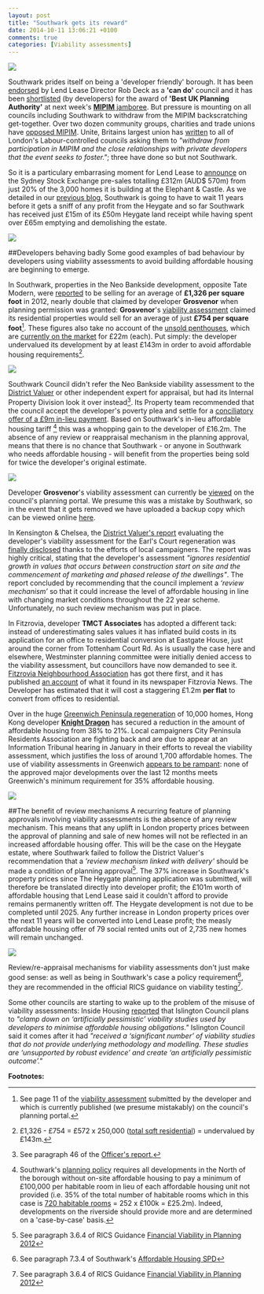 ```yaml
---
layout: post
title: "Southwark gets its reward"
date: 2014-10-11 13:06:21 +0100
comments: true
categories: [Viability assessments] 
---
```

![](http://crappistmartin.github.io/images/MipimAwards.jpg) 

Southwark prides itself on being a 'developer friendly' borough. It has been [endorsed](http://vimeo.com/71882474#t=125s) by Lend Lease Director Rob Deck as a __'can do'__ council and it has been [shortlisted](http://www.mipimuk-awards.co.uk/mipimukawards2014/shortlist) (by developers) for the award of __'Best UK Planning Authority'__ at next week's [__MIPIM__ jamboree](http://www.mipimuk.co.uk/). But pressure is mounting on all councils including Southwark to withdraw from the MIPIM backscratching get-together. Over two dozen community groups, charities and trade unions have [opposed MIPIM](http://radicalhousingnetwork.org/mipim-uk/whos-opposing-mipim/). Unite, Britains largest union has [written](http://www.unitetheunion.org/news/labour-councillors-urged-to-boycott-property-developers-fair-as-londons-housing-crisis-mounts/) to all of London's Labour-controlled councils  asking them to _"withdraw from participation in MIPIM and the close relationships with private developers that the event seeks to foster."_; three have done so but not Southwark.

So it is a particulary embarrasing moment for Lend Lease to [announce](http://www.asx.com.au/asxpdf/20141009/pdf/42ss0tfmnqrw92.pdf) on the Sydney Stock Exchange pre-sales totalling £312m (AUD$ 570m) from just 20% of the 3,000 homes it is building at the Elephant & Castle. As we detailed in our [previous blog](/2014-09-20-setting-the-record-straight/), Southwark is going to have to wait 11 years before it gets a sniff of any profit from the Heygate and so far Southwark has received just £15m of its £50m Heygate land receipt while having spent over £65m emptying and demolishing the estate.  

![](https://pbs.twimg.com/media/BzdVDNBCAAMCUu0.png)

##Developers behaving badly
Some good examples of bad behaviour by developers using viability assessments to avoid building affordable housing are beginning to emerge. 

In Southwark, properties in the Neo Bankside development, opposite Tate Modern, were  [reported](http://www.colliers.com/~/media/Files/EMEA/UK/research/residential/201202-central-london-residential-market.pdf) to be selling for an average of __£1,326 per square foot__ in 2012, nearly double that claimed by developer __Grosvenor__ when planning permission was granted: __Grosvenor__'s [viability assessment](http://crappistmartin.github.io/images/NeoBankside_VA.pdf) claimed its residential properties would sell for an average of just __£754 per square foot__[^1]. These figures also take no account of the [unsold penthouses](http://online.wsj.com/articles/europe-house-of-the-day-luxury-penthouse-on-the-bank-of-the-thames-photos-1412674116), which are [currently on the market](http://www.london-se1.co.uk/news/view/7512) for £22m (each). Put simply: the developer undervalued its development by at least £143m in order to avoid affordable housing requirements[^2]. 

![](http://crappistmartin.github.io/images/neobanksidecomparison.jpg)

Southwark Council didn't refer the Neo Bankside viability assessment to the [District Valuer](http://www.voa.gov.uk/DVS/index.html) or other independent expert for appraisal, but had its Internal Property Division look it over instead[^3]. Its Property team recommended that the council accept the developer's poverty plea and settle for a [conciliatory offer of a £9m in-lieu payment](http://www.london-se1.co.uk/news/view/5356). Based on Southwark's in-lieu affordable housing tariff [^4] this was a whopping gain to the developer of £16.2m. 
The absence of any review or reappraisal mechanism in the planning approval, means that there is no chance that Southwark - or anyone in Southwark who needs affordable housing - will benefit from the properties being sold for twice the developer's original estimate.

![](http://crappistmartin.github.io/images/NEOBanksidePenthouse.jpg)

Developer __Grosvenor__'s viability assessment can currently be [viewed](http://planningonline.southwark.gov.uk/DocsOnline/Documents/6014_1.pdf) on the council's planning portal. We presume this was a mistake by Southwark, so in the event that it gets removed we have uploaded a backup copy which can be viewed online [here](http://planningonline.southwark.gov.uk/DocsOnline/Documents/6014_1.pdf).  

In Kensington & Chelsea, the [District Valuer's report](http://crappistmartin.github.io/images/SKMBT_DVSReport.pdf) evaluating the developer's viability assessment for the Earl's Court regeneration was [finally disclosed](http://www.insidehousing.co.uk/development/earls-court-developer-ignored-house-price-rises/7005985.article) thanks to the efforts of local campaigners. The report was highly critical, stating that the developer's assessment _"ignores residential growth in values that occurs between construction start on site and the commencement of marketing and phased release of the dwellings"_. The report concluded by recommending that the council implement a _‘review mechanism’_ so that it could increase the level of affordable housing in line with changing market conditions throughout the 22 year scheme. Unfortunately, no such review mechanism was put in place.

In Fitzrovia, developer __TMCT Associates__ has adopted a different tack: instead of underestimating sales values it has inflated build costs in its application for an office to residential conversion at Eastgate House, just around the corner from Tottenham Court Rd. As is usually the case here and elsewhere, Westminster planning committee were initially denied access to the viability assessment, but councillors have now demanded to see it. [Fitzrovia Neighbourhood Association](http://fitzrovia.org.uk/) has got there first, and it has published [an account](http://news.fitzrovia.org.uk/2014/10/09/affordable-housing-viability-and-profit/) of what it found in its newspaper Fitzrovia News. The Developer has estimated that it will cost a staggering £1.2m __per flat__ to convert from offices to residential.

Over in the huge [Greenwich Peninsula regeneration](http://knightdragon.com/greenwich-peninsula/current) of 10,000 homes, Hong Kong developer [__Knight Dragon__](http://knightdragon.com/) has secured a reduction in the amount of affordable housing from 38% to 21%. Local campaigners City Peninsula Residents Association are fighting back and are due to appear at an Information Tribunal hearing in January in their efforts to reveal the viability assessment, which justifies the loss of around 1,700 affordable homes. The use of viability assessments in Greenwich [appears to be rampant](http://www.thisislocallondon.co.uk/news/11500983._Pushing_poor_people_out____Greenwich_accused_of_affordable_housing_failure/): none of the approved major developments over the last 12 months meets Greenwich's minimum requirement for 35% affordable housing.

![](http://ystudio.co.uk/wp-content/uploads/2013/03/gp2.jpg)

##The benefit of review mechanisms
A recurring feature of planning approvals involving viability assessments is the absence of any review mechanism. This means that any uplift in London property prices between the approval of planning and sale of new homes will not be reflected in an increased affordable housing offer. This will be the case on the Heygate estate, where Southwark failed to follow the District Valuer's recommendation that a _'review mechanism linked with delivery'_ should be made a condition of planning approval[^6]. The 37% increase in Southwark's property prices since The Heygate planning application was submitted, will therefore be translated directly into developer profit; the £101m worth of affordable housing that Lend Lease said it couldn't afford to provide remains permanently written off. The Heygate development is not due to be completed until 2025. Any further increase in London property prices over the next 11 years will be converted into Lend Lease profit; the measly affordable housing offer of 79 social rented units out of 2,735 new homes will remain unchanged.

![](https://pbs.twimg.com/media/BprjPdsCQAEG0ze.png)
    
Review/re-appraisal mechanisms for viability assessments don't just make good sense: as well as being in Southwark's case a policy requirement[^5], they are recommended in the official RICS guidance on viability testing[^6]. 

Some other councils are starting to wake up to the problem of the misuse of viability assessments: Inside Housing [reported](http://www.insidehousing.co.uk/islingtons-planning-backlash-at-developer-super-profits/7005936.article) that Islington Council plans to _"clamp down on ‘artificially pessimistic’ viability studies used by developers to minimise affordable housing obligations."_ Islington Council said it comes after it had _"received a ‘significant number’ of viability studies that do not provide underlying methodology and modelling. These studies are ‘unsupported by robust evidence’ and create ‘an artificially pessimistic outcome’."_  


__Footnotes:__

[^1]: See page 11 of the [viability assessment](http://planningonline.southwark.gov.uk/DocsOnline/Documents/6014_1.pdf) submitted by the developer and which is currently published (we presume mistakably) on the council's planning portal.

[^2]: £1,326 - £754 = £572 x 250,000 ([total sqft residential](http://www.native-land.com/development-portfolio/neo-bankside)) = undervalued by £143m.

[^3]: See paragraph 46 of the [Officer's report.](http://planningonline.southwark.gov.uk/DocsOnline/Documents/159669_1.pdf)

[^4]: Southwark's [planning policy](http://crappistmartin.github.io/images/affordablehousingspg.pdf) requires all developments in the North of the borough without on-site affordable housing to pay a minimum of £100,000 per habitable room in lieu of each affordable housing unit not provided (i.e. 35% of the total number of habitable rooms which in this case is [720 habitable rooms](http://planningonline.southwark.gov.uk/DocsOnline/Documents/6006_1.pdf) = 252 x £100k = £25.2m). Indeed, developments on the riverside should provide more and are determined on a 'case-by-case' basis.
 
[^5]: See paragraph 7.3.4 of Southwark's [Affordable Housing SPD](http://www.southwark.gov.uk/download/downloads/id/6069/draft_affordable_housing_spd_2011)

[^6]: See paragraph 3.6.4 of RICS Guidance [Financial Viability in Planning 2012](http://www.pas.gov.uk/c/document_library/get_file?uuid=2c5c4f63-5010-4839-83f9-4955cf09e0a9&groupId=332612)
